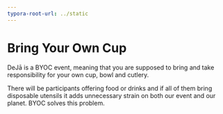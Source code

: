 ```yaml
---
typora-root-url: ../static
---
```


# **Bring Your Own Cup** 

DeJā is a BYOC event, meaning that you are supposed to bring and take responsibility for your own cup, bowl and cutlery.

There will be participants offering food or drinks and if all of them bring disposable utensils it adds unnecessary strain on both our event and our planet. BYOC solves this problem.

